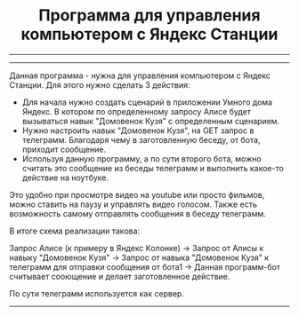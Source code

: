 <center><h1>
Программа для управления компьютером с Яндекс Станции
</h1></center>

---
---

Данная программа - нужна для  управления компьютером с Яндекс Станции. 
Для этого нужно сделать 3 действия:
- Для начала нужно создать сценарий в приложении Умного дома Яндекс. В котором по определенному запросу Алисе будет вызываться навык "Домовенок Кузя" с определенным сценарием.
- Нужно настроить навык "Домовенок Кузя", на GET запрос в телеграмм. Благодаря чему в заготовленную беседу, от бота, приходит сообщение.
- Используя данную программу, а по сути второго бота, можно считать это сообщение из беседы телеграмм и выполнить какое-то действие на ноутбуке.

Это удобно при просмотре видео на youtube или просто фильмов, можно ставить на паузу и управлять видео голосом. Также есть возможность самому отправлять сообщения в беседу телеграмм.

В итоге схема реализации такова:

Запрос Алисе (к примеру в Яндекс Колонке) -> Запрос от Алисы к навыку  "Домовенок Кузя" -> Запрос от навыка "Домовенок Кузя" к телеграмм для отправки сообщения от бота1 -> Данная программ-бот считывает сооющение и делает заготовленное действие.

По сути телеграмм используется как сервер.

---